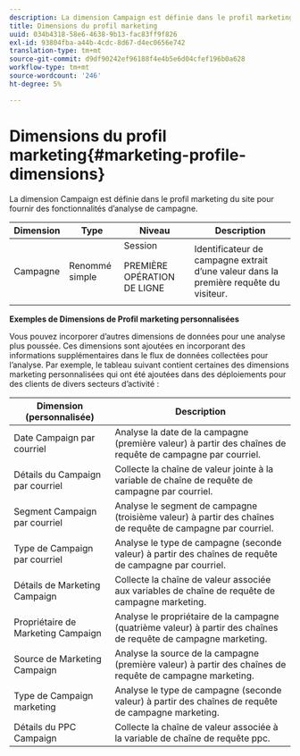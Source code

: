 ```yaml
---
description: La dimension Campaign est définie dans le profil marketing du site pour fournir des fonctionnalités d’analyse de campagne.
title: Dimensions du profil marketing
uuid: 034b4318-58e6-4638-9b13-fac83ff9f826
exl-id: 93804fba-a44b-4cdc-8d67-d4ec0656e742
translation-type: tm+mt
source-git-commit: d9df90242ef96188f4e4b5e6d04cfef196b0a628
workflow-type: tm+mt
source-wordcount: '246'
ht-degree: 5%

---
```


# Dimensions du profil marketing{#marketing-profile-dimensions}

La dimension Campaign est définie dans le profil marketing du site pour fournir des fonctionnalités d’analyse de campagne.

<table id="table_27A4B8247F6D4E18BD61041CED7D8805"> 
 <thead> 
  <tr> 
   <th colname="col1" class="entry"> Dimension </th> 
   <th colname="col2" class="entry"> Type </th> 
   <th colname="col3" class="entry"> Niveau </th> 
   <th colname="col4" class="entry"> Description </th> 
  </tr> 
 </thead>
 <tbody> 
  <tr> 
   <td colname="col1"> Campagne </td> 
   <td colname="col2"> Renommé simple </td> 
   <td colname="col3">Session <p>PREMIÈRE OPÉRATION DE LIGNE </p></td> 
   <td colname="col4"> Identificateur de campagne extrait d’une valeur dans la première requête du visiteur. </td> 
  </tr> 
 </tbody> 
</table>

**Exemples de Dimensions de Profil marketing personnalisées**

Vous pouvez incorporer d’autres dimensions de données pour une analyse plus poussée. Ces dimensions sont ajoutées en incorporant des informations supplémentaires dans le flux de données collectées pour l’analyse. Par exemple, le tableau suivant contient certaines des dimensions marketing personnalisées qui ont été ajoutées dans des déploiements pour des clients de divers secteurs d’activité :

| Dimension (personnalisée) | Description |
|---|---|
| Date Campaign par courriel | Analyse la date de la campagne (première valeur) à partir des chaînes de requête de campagne par courriel. |
| Détails du Campaign par courriel | Collecte la chaîne de valeur jointe à la variable de chaîne de requête de campagne par courriel. |
| Segment Campaign par courriel | Analyse le segment de campagne (troisième valeur) à partir des chaînes de requête de campagne par courriel. |
| Type de Campaign par courriel | Analyse le type de campagne (seconde valeur) à partir des chaînes de requête de campagne par courriel. |
| Détails de Marketing Campaign | Collecte la chaîne de valeur associée aux variables de chaîne de requête de campagne marketing. |
| Propriétaire de Marketing Campaign | Analyse le propriétaire de la campagne (quatrième valeur) à partir des chaînes de requête de campagne marketing. |
| Source de Marketing Campaign | Analyse la source de la campagne (première valeur) à partir des chaînes de requête de campagne marketing. |
| Type de Campaign marketing | Analyse le type de campagne (seconde valeur) à partir des chaînes de requête de campagne marketing. |
| Détails du PPC Campaign | Collecte la chaîne de valeur associée à la variable de chaîne de requête ppc. |
